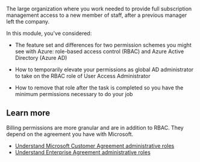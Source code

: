 The large organization where you work needed to provide full subscription management access to a new member of staff, after a previous manager left the company.

In this module, you've considered:
- The feature set and differences for two permission schemes you might see with Azure: role-based access control (RBAC) and Azure Active Directory (Azure AD)

- How to temporarily elevate your permissions as global AD administrator to take on the RBAC role of User Access Administrator

- How to remove that role after the task is completed so you have the minimum permissions necessary to do your job

## Learn more

Billing permissions are more granular and are in addition to RBAC. They depend on the agreement you have with Microsoft.

- [Understand Microsoft Customer Agreement administrative roles](https://docs.microsoft.com/azure/billing/billing-understand-mca-roles)
- [Understand Enterprise Agreement administrative roles](https://docs.microsoft.com/azure/billing/billing-understand-ea-roles)
